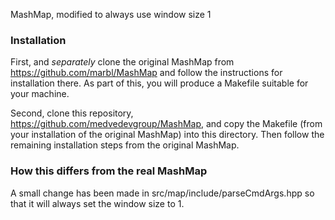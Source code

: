 MashMap, modified to always use window size 1

### Installation

First, and *separately* clone the original MashMap from
https://github.com/marbl/MashMap and follow the instructions for installation
there. As part of this, you will produce a Makefile suitable for your machine.

Second, clone this repository, https://github.com/medvedevgroup/MashMap, and
copy the Makefile (from your installation of the original MashMap) into this
directory. Then follow the remaining installation steps from the original
MashMap.

### How this differs from the real MashMap

A small change has been made in src/map/include/parseCmdArgs.hpp so that it
will always set the window size to 1.

